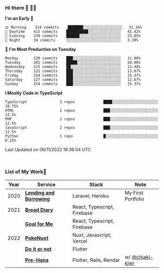 ### Hi there 👋 🧑‍💻



<!--START_SECTION:waka-->
**I'm an Early 🐤** 

```text
🌞 Morning    314 commits    ███████░░░░░░░░░░░░░░░░░░   31.34% 
🌆 Daytime    415 commits    ██████████░░░░░░░░░░░░░░░   41.42% 
🌃 Evening    239 commits    ██████░░░░░░░░░░░░░░░░░░░   23.85% 
🌙 Night      34 commits     ░░░░░░░░░░░░░░░░░░░░░░░░░   3.39%

```
📅 **I'm Most Productive on Tuesday** 

```text
Monday       120 commits    ███░░░░░░░░░░░░░░░░░░░░░░   11.98% 
Tuesday      201 commits    █████░░░░░░░░░░░░░░░░░░░░   20.06% 
Wednesday    115 commits    ██░░░░░░░░░░░░░░░░░░░░░░░   11.48% 
Thursday     131 commits    ███░░░░░░░░░░░░░░░░░░░░░░   13.07% 
Friday       154 commits    ███░░░░░░░░░░░░░░░░░░░░░░   15.37% 
Saturday     127 commits    ███░░░░░░░░░░░░░░░░░░░░░░   12.67% 
Sunday       154 commits    ███░░░░░░░░░░░░░░░░░░░░░░   15.37%

```


**I Mostly Code in TypeScript** 

```text
TypeScript               3 repos             ████░░░░░░░░░░░░░░░░░░░░░   18.75% 
HTML                     2 repos             ███░░░░░░░░░░░░░░░░░░░░░░   12.5% 
PHP                      2 repos             ███░░░░░░░░░░░░░░░░░░░░░░   12.5% 
JavaScript               2 repos             ███░░░░░░░░░░░░░░░░░░░░░░   12.5% 
Python                   1 repo              █░░░░░░░░░░░░░░░░░░░░░░░░   6.25%

```



 Last Updated on 06/11/2022 19:36:04 UTC
<!--END_SECTION:waka-->


<br />

### List of My Work🚀

| Year | Service | Stack | Note |
|--|--|--|--|
| 2020 | [**Lending and Borrowing**](https://lending-and-borrowing.herokuapp.com/) | Laravel, Heroku | My First Portfolio |
| 2021 | [**Bread Diary**](https://bread-diary-web.web.app/) | React, Typescript, Firebase | |
|  | [**Goal for Me**](https://goal-for-me.web.app/) | React, Typescript, Firebase | |
| 2022 | [**PokeNuxt**](https://pokenuxt.vercel.app/) | Nuxt, Javascript, Vercel | |
|  | [**Do it or not**](https://apps.apple.com/jp/app/do-it-or-not/id1613818865) | Flutter | |
|  | [**Pre-Hana**](https://apps.apple.com/us/app/%E3%83%97%E3%83%AA%E8%8A%B1-%E7%B5%90%E5%A9%9A%E5%BC%8F%E6%BA%96%E5%82%99%E3%81%AB%E7%89%B9%E5%8C%96%E3%81%97%E3%81%9Ftodo%E7%AE%A1%E7%90%86%E3%82%A2%E3%83%97%E3%83%AA/id1639773221) | Flutter, Rails, Rendar | w/ [@chiaki-kjwr](https://github.com/chiaki-kjwr) |